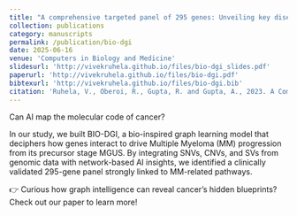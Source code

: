 ```yaml
---
title: "A comprehensive targeted panel of 295 genes: Unveiling key disease initiating and transformative biomarkers in multiple myeloma"
collection: publications
category: manuscripts
permalink: /publication/bio-dgi
date: 2025-06-16
venue: 'Computers in Biology and Medicine'
slidesurl: 'http://vivekruhela.github.io/files/bio-dgi_slides.pdf'
paperurl: 'http://vivekruhela.github.io/files/bio-dgi.pdf'
bibtexurl: 'http://vivekruhela.github.io/files/bio-dgi.bib'
citation: 'Ruhela, V., Oberoi, R., Gupta, R. and Gupta, A., 2023. A Comprehensive Targeted Panel of 295 Genes: Unveiling Key Disease Initiating and Transformative Biomarkers in Multiple Myeloma. bioRxiv, pp.2023-10.'
---
```


Can AI map the molecular code of cancer?

In our study, we built BIO-DGI, a bio-inspired graph learning model that deciphers how genes interact to drive Multiple Myeloma (MM) progression from its precursor stage MGUS. By integrating SNVs, CNVs, and SVs from genomic data with network-based AI insights, we identified a clinically validated 295-gene panel strongly linked to MM-related pathways.

👉 Curious how graph intelligence can reveal cancer’s hidden blueprints? Check out our paper to learn more!
